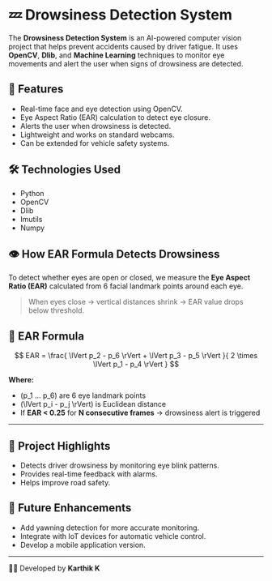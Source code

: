 # 💤 Drowsiness Detection System

The **Drowsiness Detection System** is an AI-powered computer vision project that helps prevent accidents caused by driver fatigue. It uses **OpenCV**, **Dlib**, and **Machine Learning** techniques to monitor eye movements and alert the user when signs of drowsiness are detected.

## 🚀 Features
- Real-time face and eye detection using OpenCV.
- Eye Aspect Ratio (EAR) calculation to detect eye closure.
- Alerts the user when drowsiness is detected.
- Lightweight and works on standard webcams.
- Can be extended for vehicle safety systems.

## 🛠️ Technologies Used
- Python  
- OpenCV  
- Dlib  
- Imutils  
- Numpy  

## 👁️ How EAR Formula Detects Drowsiness

To detect whether eyes are open or closed, we measure the **Eye Aspect Ratio (EAR)** calculated from 6 facial landmark points around each eye.

> When eyes close → vertical distances shrink → EAR value drops below threshold.

## 📐 EAR Formula

$$
EAR = \frac{ \lVert p_2 - p_6 \rVert + \lVert p_3 - p_5 \rVert }{ 2 \times \lVert p_1 - p_4 \rVert }
$$

**Where:**
- \(p_1 ... p_6\) are 6 eye landmark points  
- \(\lVert p_i - p_j \rVert\) is Euclidean distance  
- If **EAR < 0.25** for **N consecutive frames** → drowsiness alert is triggered


---

## 📌 Project Highlights
- Detects driver drowsiness by monitoring eye blink patterns.  
- Provides real-time feedback with alarms.  
- Helps improve road safety.  

## 📂 Future Enhancements
- Add yawning detection for more accurate monitoring.  
- Integrate with IoT devices for automatic vehicle control.  
- Develop a mobile application version.  

---
👨‍💻 Developed by **Karthik K**
